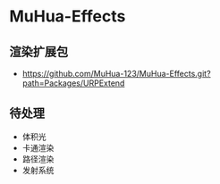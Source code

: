 # MuHua-Effects

## 渲染扩展包
 * https://github.com/MuHua-123/MuHua-Effects.git?path=Packages/URPExtend
  
## 待处理
 * 体积光
 * 卡通渲染
 * 路径渲染
 * 发射系统

